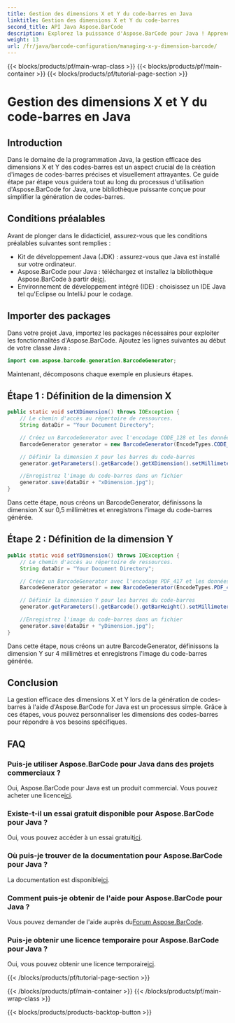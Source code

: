 ```yaml
---
title: Gestion des dimensions X et Y du code-barres en Java
linktitle: Gestion des dimensions X et Y du code-barres
second_title: API Java Aspose.BarCode
description: Explorez la puissance d'Aspose.BarCode pour Java ! Apprenez à gérer les dimensions X et Y sans effort grâce à notre guide étape par étape. Améliorez la précision et l’attrait visuel.
weight: 13
url: /fr/java/barcode-configuration/managing-x-y-dimension-barcode/
---
```


{{< blocks/products/pf/main-wrap-class >}}
{{< blocks/products/pf/main-container >}}
{{< blocks/products/pf/tutorial-page-section >}}

# Gestion des dimensions X et Y du code-barres en Java


## Introduction

Dans le domaine de la programmation Java, la gestion efficace des dimensions X et Y des codes-barres est un aspect crucial de la création d'images de codes-barres précises et visuellement attrayantes. Ce guide étape par étape vous guidera tout au long du processus d'utilisation d'Aspose.BarCode for Java, une bibliothèque puissante conçue pour simplifier la génération de codes-barres.

## Conditions préalables

Avant de plonger dans le didacticiel, assurez-vous que les conditions préalables suivantes sont remplies :

- Kit de développement Java (JDK) : assurez-vous que Java est installé sur votre ordinateur.
-  Aspose.BarCode pour Java : téléchargez et installez la bibliothèque Aspose.BarCode à partir de[ici](https://releases.aspose.com/barcode/java/).
- Environnement de développement intégré (IDE) : choisissez un IDE Java tel qu'Eclipse ou IntelliJ pour le codage.

## Importer des packages

Dans votre projet Java, importez les packages nécessaires pour exploiter les fonctionnalités d'Aspose.BarCode. Ajoutez les lignes suivantes au début de votre classe Java :

```java
import com.aspose.barcode.generation.BarcodeGenerator;
```

Maintenant, décomposons chaque exemple en plusieurs étapes.

## Étape 1 : Définition de la dimension X

```java
public static void setXDimension() throws IOException {
    // Le chemin d'accès au répertoire de ressources.
    String dataDir = "Your Document Directory";

    // Créez un BarcodeGenerator avec l'encodage CODE_128 et les données "12345678"
    BarcodeGenerator generator = new BarcodeGenerator(EncodeTypes.CODE_128, "12345678");

    // Définir la dimension X pour les barres du code-barres
    generator.getParameters().getBarcode().getXDimension().setMillimeters(0.5f);

    //Enregistrez l'image du code-barres dans un fichier
    generator.save(dataDir + "xDimension.jpg");
}
```

Dans cette étape, nous créons un BarcodeGenerator, définissons la dimension X sur 0,5 millimètres et enregistrons l'image du code-barres générée.

## Étape 2 : Définition de la dimension Y

```java
public static void setYDimension() throws IOException {
    // Le chemin d'accès au répertoire de ressources.
    String dataDir = "Your Document Directory";

    // Créez un BarcodeGenerator avec l'encodage PDF_417 et les données "12345678"
    BarcodeGenerator generator = new BarcodeGenerator(EncodeTypes.PDF_417, "12345678");

    // Définir la dimension Y pour les barres du code-barres
    generator.getParameters().getBarcode().getBarHeight().setMillimeters(4);

    //Enregistrez l'image du code-barres dans un fichier
    generator.save(dataDir + "yDimension.jpg");
}
```

Dans cette étape, nous créons un autre BarcodeGenerator, définissons la dimension Y sur 4 millimètres et enregistrons l'image du code-barres générée.

## Conclusion

La gestion efficace des dimensions X et Y lors de la génération de codes-barres à l'aide d'Aspose.BarCode for Java est un processus simple. Grâce à ces étapes, vous pouvez personnaliser les dimensions des codes-barres pour répondre à vos besoins spécifiques.

## FAQ

### Puis-je utiliser Aspose.BarCode pour Java dans des projets commerciaux ?
 Oui, Aspose.BarCode pour Java est un produit commercial. Vous pouvez acheter une licence[ici](https://purchase.aspose.com/buy).

### Existe-t-il un essai gratuit disponible pour Aspose.BarCode pour Java ?
 Oui, vous pouvez accéder à un essai gratuit[ici](https://releases.aspose.com/).

### Où puis-je trouver de la documentation pour Aspose.BarCode pour Java ?
 La documentation est disponible[ici](https://reference.aspose.com/barcode/java/).

### Comment puis-je obtenir de l'aide pour Aspose.BarCode pour Java ?
 Vous pouvez demander de l'aide auprès du[Forum Aspose.BarCode](https://forum.aspose.com/c/barcode/13).

### Puis-je obtenir une licence temporaire pour Aspose.BarCode pour Java ?
Oui, vous pouvez obtenir une licence temporaire[ici](https://purchase.aspose.com/temporary-license/).

{{< /blocks/products/pf/tutorial-page-section >}}

{{< /blocks/products/pf/main-container >}}
{{< /blocks/products/pf/main-wrap-class >}}

{{< blocks/products/products-backtop-button >}}
